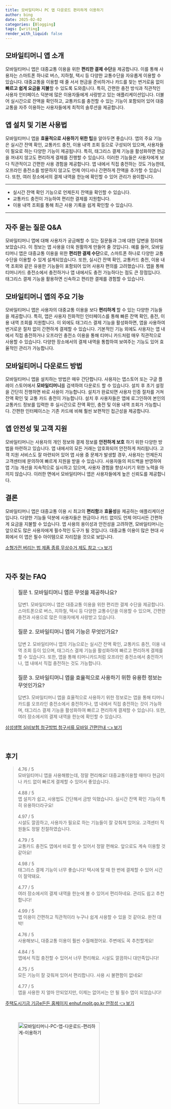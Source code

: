 ```yaml
---
title: 모바일티머니 PC 앱 다운로드 편리하게 이용하기
author: bing
date: 2025-02-02
categories: [Blogging]
tags: [writing]
render_with_liquid: false
---
```



<h2 id='모바일티머니_앱_소개'>모바일티머니 앱 소개</h2>

<p>모바일티머니 앱은 대중교통 이용을 위한 <b>편리한 결제 수단</b>을 제공합니다. 이를 통해 사용자는 스마트폰 하나로 버스, 지하철, 택시 등 다양한 교통수단을 자유롭게 이용할 수 있습니다. 대중교통을 이용할 때 줄 서서 현금을 준비하거나 카드를 찾는 번거로움 없이 <b>빠르고 쉽게 요금을 지불</b>할 수 있도록 도와줍니다. 특히, 간편한 충전 방식과 직관적인 사용자 인터페이스 덕분에 많은 이용자들에게 사랑받고 있는 애플리케이션입니다. 더불어 실시간으로 잔액을 확인하고, 교통카드를 충전할 수 있는 기능이 포함되어 있어 대중교통을 자주 이용하는 사용자들에게 최적의 솔루션을 제공합니다.</p>

<h2 id='앱_설치와_기본_사용법'>앱 설치 및 기본 사용법</h2>

<p>모바일티머니 앱을 <b>효율적으로 사용하기 위한 팁</b>을 알아두면 좋습니다. 앱의 주요 기능은 실시간 잔액 확인, 교통카드 충전, 이용 내역 조회 등으로 구성되어 있으며, 사용자들이 필요로 하는 다양한 기능이 제공됩니다. 특히, 태그리스 결제 기능을 활성화하면 현금을 꺼내지 않고도 편리하게 결제를 진행할 수 있습니다. 이러한 기능들은 사용자에게 보다 직관적이고 간편한 사용 경험을 제공합니다. 앱 내에서 직접 충전하는 것도 가능한데, 오프라인 충전소를 방문하지 않고도 언제 어디서나 간편하게 잔액을 추가할 수 있습니다. 또한, 여러 장소에서의 결제 내역을 한눈에 확인할 수 있어 관리가 용이합니다.</p>

<hr />

<ul>
    <li>실시간 잔액 확인 기능으로 언제든지 잔액을 확인할 수 있습니다.</li>
    <li>교통카드 충전이 가능하여 편리한 결제를 지원합니다.</li>
    <li>이용 내역 조회를 통해 최근 사용 기록을 쉽게 확인할 수 있습니다.</li>
</ul>

<hr />

<h2 id='자주_묻는_질문'>자주 묻는 질문 Q&A</h2>

<p>모바일티머니 앱에 대해 사용자가 궁금해할 수 있는 질문들과 그에 대한 답변을 정리해 보았습니다. 이 정보는 앱 사용을 더욱 원활하게 만들어 줄 것입니다. 예를 들어, 모바일티머니 앱은 대중교통 이용을 위한 <b>편리한 결제 수단</b>으로, 스마트폰 하나로 다양한 교통수단을 이용할 수 있게 설계되었습니다. 또한, 실시간 잔액 확인, 교통카드 충전, 이용 내역 조회와 같은 유용한 기능들이 포함되어 있어 사용자 편의를 고려했습니다. 앱을 통해 티머니카드 충전소에서 충전하거나 앱 내에서도 충전 가능하다는 점도 큰 장점입니다. 태그리스 결제 기능을 활용하면 신속하고 편리한 결제를 경험할 수 있습니다.</p>

<h2 id='앱_기능_상세'>모바일티머니 앱의 주요 기능</h2>

<p>모바일티머니 앱은 사용자의 대중교통 이용을 보다 <b>편리하게</b> 할 수 있는 다양한 기능들을 제공합니다. 특히, 앱은 사용자 친화적인 인터페이스를 통해 빠른 잔액 확인, 충전, 이용 내역 조회를 지원합니다. 이 외에도 태그리스 결제 기능을 활성화하면, 앱을 사용하여 번거로운 절차 없이 간편하게 결제할 수 있습니다. 기본적인 기능 외에도 사용자는 앱 내에서 직접 충전하거나 오프라인 충전소 이용을 통해 티머니 카드처럼 매우 직관적으로 사용할 수 있습니다. 다양한 장소에서의 결제 내역을 통합하여 보여주는 기능도 있어 효율적인 관리가 가능합니다.</p>

<h2 id='앱_다운로드_방법'>모바일티머니 다운로드 방법</h2>

<p>모바일티머니 앱을 설치하는 방법은 매우 간단합니다. 사용자는 앱스토어 또는 구글 플레이 스토어에서 <b>모바일티머니</b>를 검색하여 다운로드 할 수 있습니다. 설치 후 초기 설정을 간단히 진행하면 바로 사용이 가능합니다. 설치가 완료되면 사용자 인증 절차를 거쳐 잔액 확인 및 교통 카드 충전이 가능합니다. 설치 후 사용자들은 앱에 로그인하여 본인의 교통카드 정보를 입력한 후 실시간으로 잔액 확인, 충전 및 이용 내역 조회가 가능합니다. 간편한 인터페이스는 기존 카드에 비해 훨씬 보편적인 접근성을 제공합니다.</p>

<h2 id='앱_안전성_및_고객지원'>앱 안전성 및 고객 지원</h2>

<p>모바일티머니는 사용자의 개인 정보와 결제 정보를 <b>안전하게 보호</b> 하기 위한 다양한 방법을 마련하고 있습니다. 앱 내에서의 모든 거래는 암호화되어 안전하게 처리됩니다. 고객 지원 서비스도 잘 마련되어 있어 앱 사용 중 문제가 발생할 경우, 사용자는 언제든지 고객센터에 문의하여 빠르게 지원을 받을 수 있습니다. 사용자들의 피드백을 반영하여 앱 기능 개선을 지속적으로 실시하고 있으며, 사용자 경험을 향상시키기 위한 노력을 아끼지 않습니다. 이러한 면에서 모바일티머니 앱은 사용자들에게 높은 신뢰도를 제공합니다.</p>

<h2 id='결론'>결론</h2>

<p>모바일티머니 앱은 대중교통 이용 시 최고의 <b>편리함</b>과 <b>효율성</b>을 제공하는 애플리케이션입니다. 다양한 기능들 덕분에 사용자들은 현금이나 카드 없이도 언제 어디서든 간편하게 요금을 지불할 수 있습니다. 앱 사용의 용이성과 안전성을 고려하면, 모바일티머니는 앞으로도 많은 사용자에게 필수적인 도구가 될 것입니다. 대중교통 이용이 많은 현대 사회에서 이 앱은 필수 아이템으로 자리잡을 것으로 보입니다.</p>


<p><a class="click-button" title="소형가전 버리는 법 제품 종류 무상수거 제도 참고" href="https://somered.github.io/posts/%EC%86%8C%ED%98%95%EA%B0%80%EC%A0%84-%EB%B2%84%EB%A6%AC%EB%8A%94-%EB%B2%95-%EC%A0%9C%ED%92%88-%EC%A2%85%EB%A5%98-%EB%AC%B4%EC%83%81%EC%88%98%EA%B1%B0-%EC%A0%9C%EB%8F%84-%EC%B0%B8%EA%B3%A0/" rel="dofollow">소형가전 버리는 법 제품 종류 무상수거 제도 참고 👈 보기</a></p><br>
<h2 id='자주_찾는_FAQ'>자주 찾는 FAQ</h2>
<div itemscope="" itemtype="https://schema.org/FAQPage"> 
<blockquote> 
<div itemscope="" itemprop="mainEntity" itemtype="https://schema.org/Question"> 
<h3 itemprop="name">질문 1. 모바일티머니 앱은 무엇을 제공하나요?</h3> 
<div itemscope="" itemprop="acceptedAnswer" itemtype="https://schema.org/Answer"> 
<span itemprop="text"> 
<p>답변1. 모바일티머니 앱은 대중교통 이용을 위한 편리한 결제 수단을 제공합니다. 스마트폰으로 버스, 지하철, 택시 등 다양한 교통수단을 이용할 수 있으며, 간편한 충전과 사용으로 많은 이용자에게 사랑받고 있습니다.</p> 
</span> 
</div> 
</div> 
<div itemscope="" itemprop="mainEntity" itemtype="https://schema.org/Question"> 
<h3 itemprop="name">질문 2. 모바일티머니 앱의 기능은 무엇인가요?</h3> 
<div itemscope="" itemprop="acceptedAnswer" itemtype="https://schema.org/Answer"> 
<span itemprop="text"> 
<p>답변 2. 모바일티머니 앱의 기능으로는 실시간 잔액 확인, 교통카드 충전, 이용 내역 조회 등이 있으며, 태그리스 결제 기능을 활성화하여 빠르고 편리하게 결제를 할 수 있습니다. 또한, 앱을 통해 티머니카드처럼 오프라인 충전소에서 충전하거나, 앱 내에서 직접 충전하는 것도 가능합니다.</p> 
</span> 
</div> 
</div> 
<div itemscope="" itemprop="mainEntity" itemtype="https://schema.org/Question"> 
<h3 itemprop="name">질문 3. 모바일티머니 앱을 효율적으로 사용하기 위한 유용한 정보는 무엇인가요?</h3> 
<div itemscope="" itemprop="acceptedAnswer" itemtype="https://schema.org/Answer"> 
<span itemprop="text"> 
<p>답변3. 모바일티머니 앱을 효율적으로 사용하기 위한 정보로는 앱을 통해 티머니카드를 오프라인 충전소에서 충전하거나, 앱 내에서 직접 충전하는 것이 가능하며, 태그리스 결제 기능을 활성화하여 빠르고 편리하게 결제할 수 있습니다. 또한, 여러 장소에서의 결제 내역을 한눈에 확인할 수 있습니다.</p> 
</span> 
</div> 
</div> 
</blockquote> 
</div>
<p><a class="click-button" title="삼성생명 실비보험 청구방법 청구서류 모바일 간편안내" href="https://somered.github.io/posts/%EC%82%BC%EC%84%B1%EC%83%9D%EB%AA%85-%EC%8B%A4%EB%B9%84%EB%B3%B4%ED%97%98-%EC%B2%AD%EA%B5%AC%EB%B0%A9%EB%B2%95-%EC%B2%AD%EA%B5%AC%EC%84%9C%EB%A5%98-%EB%AA%A8%EB%B0%94%EC%9D%BC-%EA%B0%84%ED%8E%B8%EC%95%88%EB%82%B4/" rel="dofollow">삼성생명 실비보험 청구방법 청구서류 모바일 간편안내 👈 보기</a></p><br>
<h2 id='후기'>후기</h2>
<div itemscope itemtype="https://schema.org/Product">
  <blockquote>
  <div itemprop="review" itemscope itemtype="https://schema.org/Review">
      <div itemprop="reviewRating" itemscope itemtype="https://schema.org/Rating"> <span itemprop="ratingValue">4.76</span> / <span itemprop="bestRating">5</span> </div>
      <span itemprop="reviewBody">모바일티머니 앱을 사용해봤는데, 정말 편리해요! 대중교통이용할 때마다 현금이나 카드 없이 빠르게 결제할 수 있어서 좋았습니다.</span>
  </div>
  <br>
  <div itemprop="review" itemscope itemtype="https://schema.org/Review">
      <div itemprop="reviewRating" itemscope itemtype="https://schema.org/Rating"> <span itemprop="ratingValue">4.88</span> / <span itemprop="bestRating">5</span> </div>
      <span itemprop="reviewBody">앱 설치가 쉽고, 사용법도 간단해서 금방 익혔습니다. 실시간 잔액 확인 기능이 특히 유용하더라구요!</span>
  </div>
  <br>
  <div itemprop="review" itemscope itemtype="https://schema.org/Review">
      <div itemprop="reviewRating" itemscope itemtype="https://schema.org/Rating"> <span itemprop="ratingValue">4.97</span> / <span itemprop="bestRating">5</span> </div>
      <span itemprop="reviewBody">시설도 깔끔하고, 사용자가 필요로 하는 기능들이 잘 갖춰져 있어요. 고객센터 직원들도 정말 친절하였습니다.</span>
  </div>
  <br>
  <div itemprop="review" itemscope itemtype="https://schema.org/Review">
      <div itemprop="reviewRating" itemscope itemtype="https://schema.org/Rating"> <span itemprop="ratingValue">4.79</span> / <span itemprop="bestRating">5</span> </div>
      <span itemprop="reviewBody">교통카드 충전도 앱에서 바로 할 수 있어서 정말 편해요. 앞으로도 계속 이용할 것 같아요!</span>
  </div>
  <br>
  <div itemprop="review" itemscope itemtype="https://schema.org/Review">
      <div itemprop="reviewRating" itemscope itemtype="https://schema.org/Rating"> <span itemprop="ratingValue">4.98</span> / <span itemprop="bestRating">5</span> </div>
      <span itemprop="reviewBody">태그리스 결제 기능이 너무 좋습니다! 택시에 탈 때 한 번에 결제할 수 있어 시간이 절약돼요.</span>
  </div>
  <br>
  <div itemprop="review" itemscope itemtype="https://schema.org/Review">
      <div itemprop="reviewRating" itemscope itemtype="https://schema.org/Rating"> <span itemprop="ratingValue">4.77</span> / <span itemprop="bestRating">5</span> </div>
      <span itemprop="reviewBody">여러 장소에서의 결제 내역을 한눈에 볼 수 있어서 편리하네요. 관리도 쉽고 추천합니다!</span>
  </div>
  <br>
  <div itemprop="review" itemscope itemtype="https://schema.org/Review">
      <div itemprop="reviewRating" itemscope itemtype="https://schema.org/Rating"> <span itemprop="ratingValue">4.99</span> / <span itemprop="bestRating">5</span> </div>
      <span itemprop="reviewBody">앱 이용이 간편하고 직관적이라 누구나 쉽게 사용할 수 있을 것 같아요. 완전 대박!</span>
  </div>
  <br>
  <div itemprop="review" itemscope itemtype="https://schema.org/Review">
      <div itemprop="reviewRating" itemscope itemtype="https://schema.org/Rating"> <span itemprop="ratingValue">4.76</span> / <span itemprop="bestRating">5</span> </div>
      <span itemprop="reviewBody">사용해보니, 대중교통 이용이 훨씬 수월해졌어요. 주변에도 꼭 추천할게요!</span>
  </div>
  <br>
  <div itemprop="review" itemscope itemtype="https://schema.org/Review">
      <div itemprop="reviewRating" itemscope itemtype="https://schema.org/Rating"> <span itemprop="ratingValue">4.84</span> / <span itemprop="bestRating">5</span> </div>
      <span itemprop="reviewBody">앱에서 직접 충전할 수 있어서 너무 편리해요. 시설도 깔끔하니 대만족입니다!</span>
  </div>
  <br>
  <div itemprop="review" itemscope itemtype="https://schema.org/Review">
      <div itemprop="reviewRating" itemscope itemtype="https://schema.org/Rating"> <span itemprop="ratingValue">4.75</span> / <span itemprop="bestRating">5</span> </div>
      <span itemprop="reviewBody">모든 기능이 잘 갖춰져 있어서 편리합니다. 사용 시 불편함이 없네요!</span>
  </div>
  <br>
  <div itemprop="review" itemscope itemtype="https://schema.org/Review">
      <div itemprop="reviewRating" itemscope itemtype="https://schema.org/Rating"> <span itemprop="ratingValue">4.77</span> / <span itemprop="bestRating">5</span> </div>
      <span itemprop="reviewBody">앱을 사용한 지 얼마 안되었지만, 이제는 없어서는 안 될 필수 앱이 되었습니다!</span>
  </div>
  </blockquote>
</div>
<p><a class="click-button" title="주택도시기금 기금e든든 홈페이지 enhuf.molit.go.kr 안정성" href="https://somered.github.io/posts/%EC%A3%BC%ED%83%9D%EB%8F%84%EC%8B%9C%EA%B8%B0%EA%B8%88-%EA%B8%B0%EA%B8%88e%EB%93%A0%EB%93%A0-%ED%99%88%ED%8E%98%EC%9D%B4%EC%A7%80-enhuf.molit.go.kr-%EC%95%88%EC%A0%95%EC%84%B1/" rel="dofollow">주택도시기금 기금e든든 홈페이지 enhuf.molit.go.kr 안정성 👈 보기</a></p><br>
<figure class="image"><img src="https://somered.github.io/assets/img/thumbnail/모바일티머니-PC-앱-다운로드-편리하게-이용하기.webp" alt="모바일티머니-PC-앱-다운로드-편리하게-이용하기" width="256" height="256"></figure>
